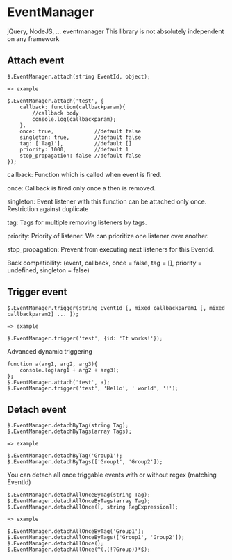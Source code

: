 EventManager
============
jQuery, NodeJS, ... eventmanager
This library is not absolutely independent on any framework

Attach event
--------
	$.EventManager.attach(string EventId, object);

	=> example

	$.EventManager.attach('test', {
		callback: function(callbackparam){
			//callback body
			console.log(callbackparam);
		},
		once: true,				//default false
		singleton: true,    	//default false
		tag: ['Tag1'],			//default []
		priority: 1000,			//default 1
		stop_propagation: false //default false
	});
	
callback: Function which is called when event is fired.

once: Callback is fired only once a then is removed.

singleton: Event listener with this function can be attached only once. Restriction against duplicate

tag: Tags for multiple removing listeners by tags.

priority: Priority of listener. We can prioritize one listener over another.

stop_propagation: Prevent from executing next listeners for this EventId.

Back compatibility:
(event, callback, once = false, tag = [], priority = undefined, singleton = false)


Trigger event
--------
	$.EventManager.trigger(string EventId [, mixed callbackparam1 [, mixed callbackparam2] ... ]);

	=> example

	$.EventManager.trigger('test', {id: 'It works!'});

Advanced dynamic triggering

	function a(arg1, arg2, arg3){
		console.log(arg1 + arg2 + arg3);
	};
	$.EventManager.attach('test', a);
	$.EventManager.trigger('test', 'Hello', ' world', '!');

Detach event
--------
	$.EventManager.detachByTag(string Tag);
	$.EventManager.detachByTags(array Tags);

	=> example

	$.EventManager.detachByTag('Group1');
	$.EventManager.detachByTags(['Group1', 'Group2']);

You can detach all once triggable events with or without regex (matching EventId)

	$.EventManager.detachAllOnceByTag(string Tag);
	$.EventManager.detachAllOnceByTags(array Tag);
	$.EventManager.detachAllOnce([, string RegExpression]);

	=> example

	$.EventManager.detachAllOnceByTag('Group1');
	$.EventManager.detachAllOnceByTags(['Group1', 'Group2']);
	$.EventManager.detachAllOnce();
	$.EventManager.detachAllOnce(^(.(!?Group))*$);
